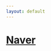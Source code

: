 ```yaml
---
layout: default
---
```

<html>
  <head>
   <title>
     <h1>Images Escaliers</h1>
    </title>
</head>

<body>
  <a href="https://www.google.fr/search?q=escalier&source
<br>
  <a href="https://search.naver.com/search.naver?where=image&sm=tab_jum&query=%EA%B3%84%EB%8B%A8"><h1>Naver</h1></a>
</body>
  
</html>
